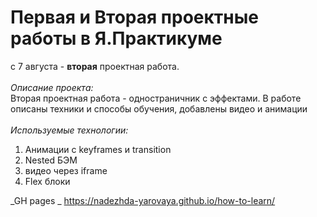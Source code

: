 # Первая и Вторая проектные работы в Я.Практикуме
с 7 августа - **вторая** проектная работа.
\
\
_Описание проекта:_
\
Вторая проектная работа - одностраничник с эффектами. В работе описаны техники и способы обучения, добавлены видео и анимации
\
\
_Используемые технологии:_
1. Анимации с keyframes и transition
2. Nested БЭМ
3. видео через iframe
4. Flex блоки

_GH pages _
https://nadezhda-yarovaya.github.io/how-to-learn/
